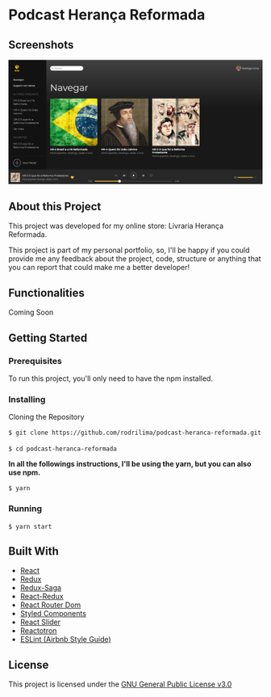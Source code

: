# Podcast Herança Reformada

## Screenshots

![Browse](https://raw.githubusercontent.com/rodrilima/podcast-heranca-reformada/master/browse.png)

## About this Project

This project was developed for my online store: Livraria Herança Reformada.

This project is part of my personal portfolio, so, I'll be happy if you could provide me any feedback about the project, code, structure or anything that you can report that could make me a better developer!

## Functionalities

Coming Soon

## Getting Started

### Prerequisites

To run this project, you'll only need to have the npm installed.

### Installing

Cloning the Repository

```
$ git clone https://github.com/rodrilima/podcast-heranca-reformada.git

$ cd podcast-heranca-reformada
```

**In all the followings instructions, I'll be using the yarn, but you can also use npm.**

```
$ yarn
```

### Running

```
$ yarn start
```


## Built With

- [React](https://github.com/facebook/react)
- [Redux](https://github.com/reduxjs/redux)
- [Redux-Saga](https://github.com/redux-saga/redux-saga)
- [React-Redux](https://github.com/reduxjs/react-redux)
- [React Router Dom](https://github.com/ReactTraining/react-router/tree/master/packages/react-router-dom)
- [Styled Components](https://github.com/styled-components/styled-components)
- [React Slider](https://github.com/miskreant/rc-slider)
- [Reactotron](https://github.com/infinitered/reactotron)
- [ESLint (Airbnb Style Guide)](https://github.com/eslint/eslint)

## License

This project is licensed under the [GNU General Public License v3.0](https://github.com/rodrilima/podcast-heranca-reformada/blob/master/LICENSE)
